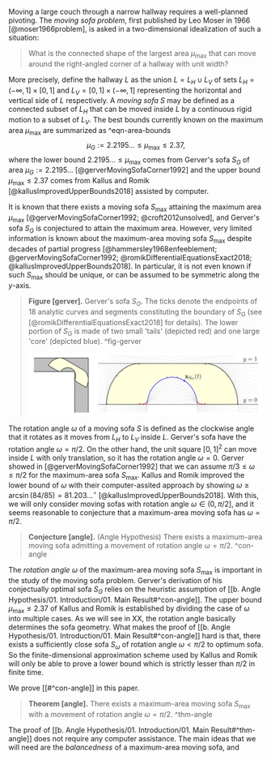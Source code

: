Moving a large couch through a narrow hallway requires a well-planned pivoting. The _moving sofa problem_, first published by Leo Moser in 1966 [@moser1966problem], is asked in a two-dimensional idealization of such a situation: 

> What is the connected shape of the largest area $\mu_{\text{max}}$ that can move around the right-angled corner of a hallway with unit width?

More precisely, define the hallway $L$ as the union $L = L_H \cup L_V$ of sets $L_H = (-\infty, 1] \times [0, 1]$ and $L_V = [0, 1] \times (-\infty, 1]$ representing the horizontal and vertical side of $L$ respectively. A _moving sofa_ $S$ may be defined as a connected subset of $L_H$ that can be moved inside $L$ by a continuous rigid motion to a subset of $L_V$. The best bounds currently known on the maximum area $\mu_{\max}$ are summarized as ^eqn-area-bounds
$$
\mu_G := 2.2195\dots \leq \mu_{\max} \leq 2.37,
$$
where the lower bound $2.2195\dots \leq \mu_{\max}$ comes from Gerver's sofa $S_G$ of area $\mu_G := 2.2195\dots$ [@gerverMovingSofaCorner1992] and the upper bound $\mu_{\max} \leq 2.37$ comes from Kallus and Romik [@kallusImprovedUpperBounds2018] assisted by computer.

It is known that there exists a moving sofa $S_{\max}$ attaining the maximum area $\mu_{\text{max}}$ [@gerverMovingSofaCorner1992; @croft2012unsolved], and Gerver's sofa $S_G$ is conjectured to attain the maximum area. However, very limited information is known about the maximum-area moving sofa $S_{\max}$ despite decades of partial progress [@hammersley1968enfeeblement; @gerverMovingSofaCorner1992; @romikDifferentialEquationsExact2018; @kallusImprovedUpperBounds2018]. In particular, it is not even known if such $S_{\max}$ should be unique, or can be assumed to be symmetric along the $y$-axis.

> __Figure [gerver].__ Gerver's sofa $S_G$. The ticks denote the endpoints of 18 analytic curves and segments constituting the boundary of $S_G$ (see [@romikDifferentialEquationsExact2018] for details). The lower portion of $S_G$ is made of two small 'tails' (depicted red) and one large 'core' (depicted blue). ^fig-gerver
> 
> ![100%](images/gerver-full.svg)

The rotation angle $\omega$ of a moving sofa $S$ is defined as the clockwise angle that it rotates as it moves from $L_H$ to $L_V$ inside $L$. Gerver's sofa have the rotation angle $\omega = \pi/2$. On the other hand, the unit square $[0, 1]^2$ can move inside $L$ with only translation, so it has the rotation angle $\omega = 0$. Gerver showed in [@gerverMovingSofaCorner1992] that we can assume $\pi/ 3 \leq \omega \leq \pi/2$ for the maximum-area sofa $S_{\max}$. Kallus and Romik improved the lower bound of $\omega$ with their computer-assited approach by showing $\omega \geq \arcsin(84/85) = 81.203\dots^\circ$ [@kallusImprovedUpperBounds2018]. With this, we will only consider moving sofas with rotation angle $\omega \in (0, \pi/2]$, and it seems reasonable to conjecture that a maximum-area moving sofa has $\omega = \pi/2$.

> __Conjecture [angle].__ (Angle Hypothesis) There exists a maximum-area moving sofa admitting a movement of rotation angle $\omega = \pi/2$. ^con-angle

The _rotation angle_ $\omega$ of the maximum-area moving sofa $S_{\max}$ is important in the study of the moving sofa problem. Gerver's derivation of his conjectually optimal sofa $S_G$ relies on the heuristic assumption of [[b. Angle Hypothesis/01. Introduction/01. Main Result#^con-angle]]. The upper bound $\mu_{\max} \leq 2.37$ of Kallus and Romik is established by dividing the case of $\omega$ into multiple cases. As we will see in XX, the rotation angle basically determines the sofa geometry. What makes the proof of [[b. Angle Hypothesis/01. Introduction/01. Main Result#^con-angle]] hard is that, there exists a sufficiently close sofa $S_\omega$ of rotation angle $\omega < \pi/2$ to optimum sofa. So the finite-dimensional approximation scheme used by Kallus and Romik will only be able to prove a lower bound which is strictly lesser than $\pi/2$ in finite time.

We prove [[#^con-angle]] in this paper.

> __Theorem [angle].__ There exists a maximum-area moving sofa $S_{\max}$ with a movement of rotation angle $\omega = \pi/2$. ^thm-angle

The proof of [[b. Angle Hypothesis/01. Introduction/01. Main Result#^thm-angle]] does not require any computer assistance. The main ideas that we will need are the _balancedness_ of a maximum-area moving sofa, and 